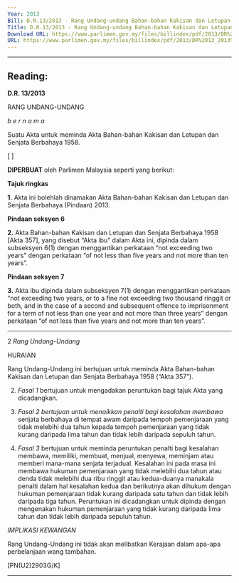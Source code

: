 ```yaml
---
Year: 2013
Bill: D.R.13/2013 - Rang Undang-undang Bahan-bahan Kakisan dan Letupan dan Senjata Berbahaya (Pindaan) 2013 ( Bacaan Kali Kedua dan Ketiga)
Title: D.R.13/2013 - Rang Undang-undang Bahan-bahan Kakisan dan Letupan dan Senjata Berbahaya (Pindaan) 2013 ( Bacaan Kali Kedua dan Ketiga)
Download URL: https://www.parlimen.gov.my/files/billindex/pdf/2013/DR%2013_2013%20BM.pdf
URL: https://www.parlimen.gov.my/files/billindex/pdf/2013/DR%2013_2013%20BM.pdf
---
```

---
Reading:
---

**D.R. 13/2013**

RANG UNDANG-UNDANG

_b e r n a m a_

Suatu Akta untuk meminda Akta Bahan-bahan Kakisan dan Letupan
dan Senjata Berbahaya 1958.

[ ]

**DIPERBUAT** oleh Parlimen Malaysia seperti yang berikut:

**Tajuk ringkas**

**1.** Akta ini bolehlah dinamakan Akta Bahan-bahan Kakisan dan
Letupan dan Senjata Berbahaya (Pindaan) 2013.

**Pindaan seksyen 6**

**2.** Akta Bahan-bahan Kakisan dan Letupan dan Senjata Berbahaya
1958 [Akta 357], yang disebut “Akta ibu” dalam Akta ini, dipinda
dalam subseksyen 6(1) dengan menggantikan perkataan “not
exceeding two years” dengan perkataan “of not less than five
years and not more than ten years”.

**Pindaan seksyen 7**

**3.** Akta ibu dipinda dalam subseksyen 7(1) dengan menggantikan
perkataan “not exceeding two years, or to a fine not exceeding
two thousand ringgit or both, and in the case of a second and
subsequent offence to imprisonment for a term of not less than
one year and not more than three years” dengan perkataan “of
not less than five years and not more than ten years”.


-----

2 _Rang Undang-Undang_

HURAIAN

Rang Undang-Undang ini bertujuan untuk meminda Akta Bahan-bahan Kakisan
dan Letupan dan Senjata Berbahaya 1958 (“Akta 357”).

2. _Fasal 1_ bertujuan untuk mengadakan peruntukan bagi tajuk Akta yang
dicadangkan.

3. _Fasal 2 bertujuan untuk menaikkan penalti bagi kesalahan membawa_
senjata berbahaya di tempat awam daripada tempoh pemenjaraan yang tidak
melebihi dua tahun kepada tempoh pemenjaraan yang tidak kurang daripada
lima tahun dan tidak lebih daripada sepuluh tahun.

4. _Fasal 3_ bertujuan untuk meminda peruntukan penalti bagi kesalahan
membawa, memiliki, membuat, menjual, menyewa, meminjam atau memberi
mana-mana senjata terjadual. Kesalahan ini pada masa ini membawa hukuman
pemenjaraan yang tidak melebihi dua tahun atau denda tidak melebihi dua ribu
ringgit atau kedua-duanya manakala penalti dalam hal kesalahan kedua dan
berikutnya akan dihukum dengan hukuman pemenjaraan tidak kurang daripada
satu tahun dan tidak lebih daripada tiga tahun. Peruntukan ini dicadangkan
untuk dipinda dengan mengenakan hukuman pemenjaraan yang tidak kurang
daripada lima tahun dan tidak lebih daripada sepuluh tahun.

_IMPLIKASI KEWANGAN_

Rang Undang-Undang ini tidak akan melibatkan Kerajaan dalam apa-apa
perbelanjaan wang tambahan.

[PN(U2)2903G/K]


-----

